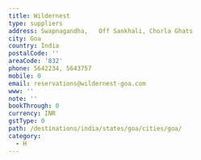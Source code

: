 ```yaml
---
title: Wildernest
type: suppliers
address: Swapnagandha,   Off Sankhali, Chorla Ghats
city: Goa
country: India
postalCode: ''
areaCode: '832'
phone: 5642234, 5643757
mobile: 0
email: reservations@wildernest-goa.com
www: ''
note: ''
bookThrough: 0
currency: INR
gstType: 0
path: /destinations/india/states/goa/cities/goa/
category:
  - H
---
```


